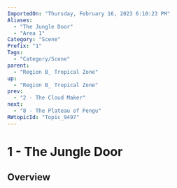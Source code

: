 ```yaml
---
ImportedOn: "Thursday, February 16, 2023 6:10:23 PM"
Aliases:
  - "The Jungle Door"
  - "Area 1"
Category: "Scene"
Prefix: "1"
Tags:
  - "Category/Scene"
parent:
  - "Region B_ Tropical Zone"
up:
  - "Region B_ Tropical Zone"
prev:
  - "2 - The Cloud Maker"
next:
  - "8 - The Plateau of Pengu"
RWtopicId: "Topic_9497"
---
```

# 1 - The Jungle Door
## Overview
